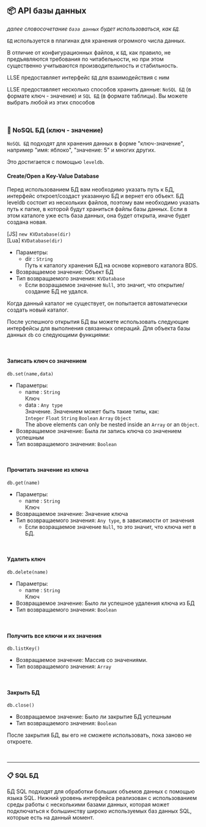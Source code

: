 <!-- translated -->
<!-- by shishkevichd -->

## 📦 API базы данных
*далее словосочетание `база данных` будет использоваться, как `БД`.*

`БД` используется в плагинах для хранения огромного числа данных.

В отличие от конфигурационных файлов, к `БД`, как правило, не предъявляются требования по читабельности, но при этом существенно учитываются производительность и стабильность.

LLSE предоставляет интерфейс `БД` для взаимодействия с ним

LLSE предоставляет несколько способов хранить данные: `NoSQL БД` (в формате ключ - значение) и `SQL БД` (в формате таблицы). Вы можете выбрать любой из этих способов

<br>

### 🔑 NoSQL БД (ключ - значение)

`NoSQL БД` подходят для хранения данных в форме "ключ-значение", например "имя: яблоко", "значение: 5" и многих других.

Это достигается с помощью `leveldb`.

#### Create/Open a Key-Value Database

Перед использованием БД вам необходимо указать путь к БД, интерфейс откроет/создаст указанную БД и вернет его объект.
БД leveldb состоит из нескольких файлов, поэтому вам необходимо указать путь к папке, в которой будут храниться файлы базы данных.
Если в этом каталоге уже есть база данных, она будет открыта, иначе будет создана новая.

[JS] `new KVDatabase(dir)`  
[Lua] `KVDatabase(dir)`

- Параметры: 
  - dir : `String`  
    Путь к каталогу хранения БД на основе корневого каталога BDS.
- Возвращаемое значение: Объект БД
- Тип возвращаемого значения: `KVDatabase`
  - Если возращаемое значение `Null`, это значит, что открытие/создание БД не удался.

Когда данный каталог не существует, он попытается автоматически создать новый каталог.

После успешного открытия БД вы можете использовать следующие интерфейсы для выполнения связанных операций.
Для объекта базы данных `db` со следующими функциями:

<br>

#### Записать ключ со значением

`db.set(name,data)`

- Параметры: 
  - name : `String`  
    Ключ
  - data : `Any type`  
    Значение. Значением может быть такие типы, как:    
    `Integer` `Float` `String` `Boolean` `Array` `Object `  
    The above elements can only be nested inside an `Array` or an `Object`.
- Возвращаемое значение: Была ли запись ключа со значением успешным
- Тип возвращаемого значения: `Boolean`

<br>

#### Прочитать значение из ключа

`db.get(name)`

- Параметры: 
  - name : `String`  
    Ключ
- Возвращаемое значение: Значение ключа
- Тип возвращаемого значения: `Any type`, в зависимости от значения
  - Если возращаемое значение `Null`, то это значит, что ключа нет в БД.

<br>

#### Удалить ключ

`db.delete(name)`

- Параметры: 
  - name : `String`  
    Ключ
- Возвращаемое значение: Было ли успешное удаления ключа из БД
- Тип возвращаемого значения: `Boolean`

<br>

#### Получить все ключи и их значения

`db.listKey()`

<!-- Требует понятного перевода -->
- Возвращаемое значение: Массив со значениями.
- Тип возвращаемого значения: `Array`

<br>

#### Закрыть БД

`db.close()`

- Возвращаемое значение: Было ли закрытие БД успешным
- Тип возвращаемого значения: `Boolean`

После закрытия БД, вы его не сможете использовать, пока заново не откроете.

<br>

------

### 📋 SQL БД

БД SQL подходят для обработки больших объемов данных с помощью языка SQL. Нижний уровень интерфейса реализован с использованием среды работы с несколькими базами данных, которая может подключаться к большинству широко используемых баз данных SQL, которые есть на данный момент.

<br>